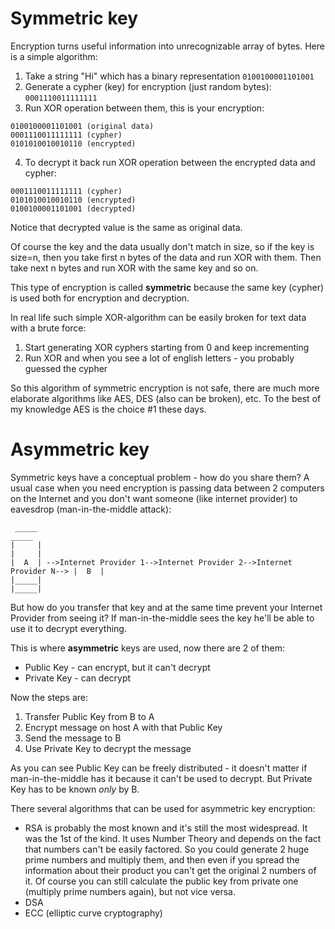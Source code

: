 # Symmetric key

Encryption turns useful information into unrecognizable array of bytes. Here is a simple algorithm:

1. Take a string "Hi" which has a binary representation `0100100001101001`
2. Generate a cypher (key) for encryption (just random bytes): `0001110011111111`
3. Run XOR operation between them, this is your encryption:

```
0100100001101001 (original data)
0001110011111111 (cypher)
0101010010010110 (encrypted)
```

4. To decrypt it back run XOR operation between the encrypted data and cypher: 
```
0001110011111111 (cypher)
0101010010010110 (encrypted)
0100100001101001 (decrypted)
```
Notice that decrypted value is the same as original data.

Of course the key and the data usually don't match in size, so if the key is size=n, then you take first n bytes of
the data and run XOR with them. Then take next n bytes and run XOR with the same key and so on.

This type of encryption is called **symmetric** because the same key (cypher) is used both for encryption and decryption.

In real life such simple XOR-algorithm can be easily broken for text data with a brute force:

1. Start generating XOR cyphers starting from 0 and keep incrementing
2. Run XOR and when you see a lot of english letters - you probably guessed the cypher

So this algorithm of symmetric encryption is not safe, there are much more elaborate algorithms like AES, 
DES (also can be broken), etc. To the best of my knowledge AES is the choice #1 these days. 

# Asymmetric key

Symmetric keys have a conceptual problem - how do you share them? A usual case when you need encryption is passing data 
between 2 computers on the Internet and you don't want someone (like internet provider) to eavesdrop 
(man-in-the-middle attack):

```
 _____                                                                         _____  
|     |                                                                       |     |  
|  A  | -->Internet Provider 1-->Internet Provider 2-->Internet Provider N--> |  B  | 
|_____|                                                                       |_____|
```

But how do you transfer that key and at the same time prevent your Internet Provider from seeing it? 
If man-in-the-middle sees the key he'll be able to use it to decrypt everything.

This is where **asymmetric** keys are used, now there are 2 of them:

* Public Key - can encrypt, but it can't decrypt
* Private Key - can decrypt

Now the steps are:

1. Transfer Public Key from B to A
2. Encrypt message on host A with that Public Key
3. Send the message to B
4. Use Private Key to decrypt the message

As you can see Public Key can be freely distributed - it doesn't matter if man-in-the-middle has it because it can't
be used to decrypt. But Private Key has to be known _only_ by B.

There several algorithms that can be used for asymmetric key encryption:

* RSA is probably the most known and it's still the most widespread. It was the 1st of the kind. It uses Number Theory
and depends on the fact that numbers can't be easily factored. So you could generate 2 huge prime numbers and multiply
them, and then even if you spread the information about their product you can't get the original 2 numbers of it.
Of course you can still calculate the public key from private one (multiply prime numbers again), but not vice versa.
* DSA
* ECC (elliptic curve cryptography) 